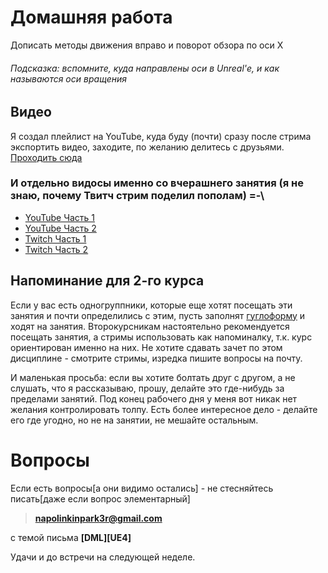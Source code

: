 # Домашняя работа
Дописать методы движения вправо и поворот обзора по оси X
###### Подсказка: вспомните, куда направлены оси в Unreal'е, и как называются оси вращения


## Видео
Я создал плейлист на YouTube, куда буду (почти) сразу после стрима экспортить видео, заходите, по желанию делитесь с друзьями. [Проходить сюда](https://www.youtube.com/playlist?list=PL3mxUUNTWyCle0NvrJrKvPqPbpMMfptUL)


### И отдельно видосы именно со вчерашнего занятия (я не знаю, почему Твитч стрим поделил пополам) =-\
* [YouTube Часть 1](https://www.youtube.com/watch?v=O6ubIbBt2mY)
* [YouTube Часть 2](https://www.youtube.com/watch?v=Gb8FESyJe-g)
* [Twitch Часть 1](http://www.twitch.tv/napolinkinpark3r/v/20658514)
* [Twitch Часть 2](http://www.twitch.tv/napolinkinpark3r/v/20663740)

## Напоминание для 2-го курса
Если у вас есть одногруппники, которые еще хотят посещать эти занятия и почти определились с этим, пусть заполнят [гуглоформу](http://goo.gl/forms/bIcHpfyZiN) и ходят на занятия. Второкурсникам настоятельно рекомендуется посещать занятия, а стримы использовать как напоминалку, т.к. курс ориентирован именно на них. Не хотите сдавать зачет по этом дисциплине - смотрите стримы, изредка пишите вопросы на почту. 

И маленькая просьба: если вы хотите болтать друг с другом, а не слушать, что я рассказываю, прошу, делайте это где-нибудь за пределами занятий. Под конец рабочего дня у меня вот никак нет желания контролировать толпу. Есть более интересное дело - делайте его где угодно, но не на занятии, не мешайте остальным.

# Вопросы

Если есть вопросы[а они видимо остались] - не стесняйтесь писать[даже если вопрос элементарный]
> **napolinkinpark3r@gmail.com** 

с темой письма **[DML][UE4]**

Удачи и до встречи на следующей неделе.